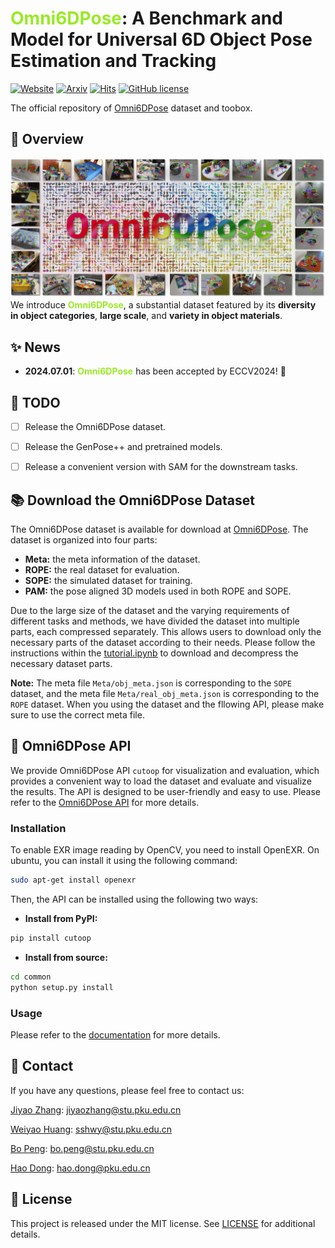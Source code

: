 # <span style="color: #9AEA27;">Omni6DPose</span>: A Benchmark and Model for Universal 6D Object Pose Estimation and Tracking


[![Website](https://img.shields.io/badge/Website-orange.svg )](https://jiyao06.github.io/Omni6DPose/)
[![Arxiv](https://img.shields.io/badge/Arxiv-green.svg )](https://arxiv.org/pdf/2406.04316)
[![Hits](https://hits.seeyoufarm.com/api/count/incr/badge.svg?url=https%3A%2F%2Fgithub.com%2FJiyao06%2FOmni6DPose&count_bg=%2379C83D&title_bg=%23555555&icon=&icon_color=%23E7E7E7&title=hits&edge_flat=false)](https://hits.seeyoufarm.com)
[![GitHub license](https://img.shields.io/badge/License-MIT-blue.svg)](https://github.com/Jiyao06/Omni6DPose/blob/main/LICENSE)


The official repository of [Omni6DPose](https://arxiv.org/pdf/2406.04316) dataset and toobox.

## 📗 Overview

![Pipeline](./assets/omni6dpose.png)
We introduce **<span style="color: #9AEA27;">Omni6DPose</span>**, a substantial dataset featured by its **diversity in object categories**, **large scale**, and **variety in object materials**. 


## ✨ News
* **2024.07.01**: **<span style="color: #9AEA27;">Omni6DPose</span>** has been accepted by ECCV2024! 🎉


## 📆 TODO
- [ ] Release the Omni6DPose dataset.
- [ ] Release the GenPose++ and pretrained models.
- [ ] Release a convenient version with SAM for the downstream tasks.


## 📚 Download the Omni6DPose Dataset
The Omni6DPose dataset is available for download at [Omni6DPose](https://www.dropbox.com/scl/fo/ixmai3d7uf4mzp3le8sz3/ALRxBZUhhaAs11xH56rJXnM?rlkey=sn7kyuart2i8ujeu1vygz4wcy&st=8yy78r6z&dl=0). The dataset is organized into four parts:
- **Meta:** the meta information of the dataset.
- **ROPE:** the real dataset for evaluation.
- **SOPE:** the simulated dataset for training.
- **PAM:** the pose aligned 3D models used in both ROPE and SOPE.

Due to the large size of the dataset and the varying requirements of different tasks and methods, we have divided the dataset into multiple parts, each compressed separately. This allows users to download only the necessary parts of the dataset according to their needs. Please follow the instructions within the [tutorial.ipynb](tutorial.ipynb) to download and decompress the necessary dataset parts.

**Note:** The meta file `Meta/obj_meta.json` is corresponding to the `SOPE` dataset, and the meta file `Meta/real_obj_meta.json` is corresponding to the `ROPE` dataset. When you using the dataset and the fllowing API, please make sure to use the correct meta file.


## 🔨 Omni6DPose API
We provide Omni6DPose API `cutoop` for visualization and evaluation, which provides a convenient way to load the dataset and evaluate and visualize the results. The API is designed to be user-friendly and easy to use. Please refer to the [Omni6DPose API](https://jiyao06.github.io/Omni6DPose/cutoop/) for more details.

### Installation
To enable EXR image reading by OpenCV, you need to install OpenEXR. On ubuntu, you can install it using the following command:
```bash
sudo apt-get install openexr
```

Then, the API can be installed using the following two ways:
- **Install from PyPI:**
```bash
pip install cutoop
```
- **Install from source:**
```bash
cd common
python setup.py install
```

### Usage
Please refer to the [documentation](https://jiyao06.github.io/Omni6DPose/cutoop/) for more details.


## 📮 Contact
If you have any questions, please feel free to contact us:

[Jiyao Zhang](https://jiyao06.github.io/): [jiyaozhang@stu.pku.edu.cn](mailto:jiyaozhang@stu.pku.edu.cn)

[Weiyao Huang](https://github.com/sshwy): [sshwy@stu.pku.edu.cn](mailto:sshwy@stu.pku.edu.cn)

[Bo Peng](https://github.com/p-b-p-b): [bo.peng@stu.pku.edu.cn](mailto:bo.peng@stu.pku.edu.cn)

[Hao Dong](https://zsdonghao.github.io/): [hao.dong@pku.edu.cn](mailto:hao.dong@pku.edu.cn)

## 📝 License
This project is released under the MIT license. See [LICENSE](LICENSE) for additional details.
